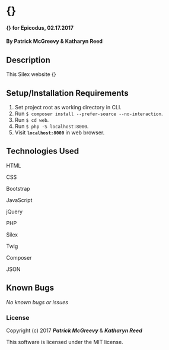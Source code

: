 # {}

#### {} for Epicodus, 02.17.2017

#### By Patrick McGreevy & Katharyn Reed

## Description

This Silex website {}


## Setup/Installation Requirements
1. Set project root as working directory in CLI.
2. Run `$ composer install --prefer-source --no-interaction`.
3. Run `$ cd web`.
4. Run `$ php -S localhost:8000`.
5. Visit **`localhost:8000`** in web browser.


## Technologies Used

HTML

CSS

Bootstrap

JavaScript

jQuery

PHP

Silex

Twig

Composer

JSON


## Known Bugs

_No known bugs or issues_

### License

Copyright (c) 2017 _**Patrick McGreevy**_ & _**Katharyn Reed**_

This software is licensed under the MIT license.

